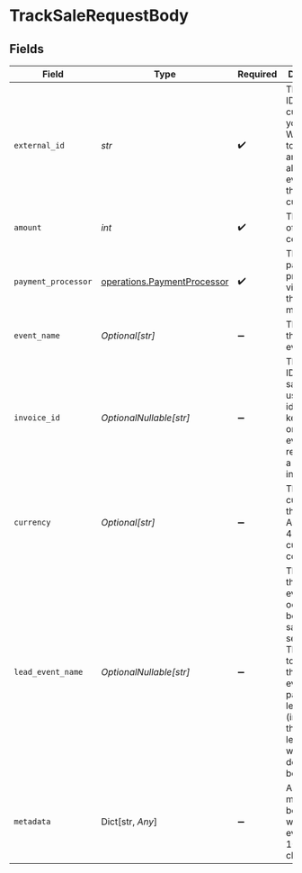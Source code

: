 # TrackSaleRequestBody


## Fields

| Field                                                                                                                                                                                                               | Type                                                                                                                                                                                                                | Required                                                                                                                                                                                                            | Description                                                                                                                                                                                                         | Example                                                                                                                                                                                                             |
| ------------------------------------------------------------------------------------------------------------------------------------------------------------------------------------------------------------------- | ------------------------------------------------------------------------------------------------------------------------------------------------------------------------------------------------------------------- | ------------------------------------------------------------------------------------------------------------------------------------------------------------------------------------------------------------------- | ------------------------------------------------------------------------------------------------------------------------------------------------------------------------------------------------------------------- | ------------------------------------------------------------------------------------------------------------------------------------------------------------------------------------------------------------------- |
| `external_id`                                                                                                                                                                                                       | *str*                                                                                                                                                                                                               | :heavy_check_mark:                                                                                                                                                                                                  | The unique ID of the customer in your system. Will be used to identify and attribute all future events to this customer.                                                                                            |                                                                                                                                                                                                                     |
| `amount`                                                                                                                                                                                                            | *int*                                                                                                                                                                                                               | :heavy_check_mark:                                                                                                                                                                                                  | The amount of the sale in cents.                                                                                                                                                                                    |                                                                                                                                                                                                                     |
| `payment_processor`                                                                                                                                                                                                 | [operations.PaymentProcessor](../../models/operations/paymentprocessor.md)                                                                                                                                          | :heavy_check_mark:                                                                                                                                                                                                  | The payment processor via which the sale was made.                                                                                                                                                                  |                                                                                                                                                                                                                     |
| `event_name`                                                                                                                                                                                                        | *Optional[str]*                                                                                                                                                                                                     | :heavy_minus_sign:                                                                                                                                                                                                  | The name of the sale event.                                                                                                                                                                                         | Purchase                                                                                                                                                                                                            |
| `invoice_id`                                                                                                                                                                                                        | *OptionalNullable[str]*                                                                                                                                                                                             | :heavy_minus_sign:                                                                                                                                                                                                  | The invoice ID of the sale. Can be used as a idempotency key – only one sale event can be recorded for a given invoice ID.                                                                                          |                                                                                                                                                                                                                     |
| `currency`                                                                                                                                                                                                          | *Optional[str]*                                                                                                                                                                                                     | :heavy_minus_sign:                                                                                                                                                                                                  | The currency of the sale. Accepts ISO 4217 currency codes.                                                                                                                                                          |                                                                                                                                                                                                                     |
| `lead_event_name`                                                                                                                                                                                                   | *OptionalNullable[str]*                                                                                                                                                                                             | :heavy_minus_sign:                                                                                                                                                                                                  | The name of the lead event that occurred before the sale (case-sensitive). This is used to associate the sale event with a particular lead event (instead of the latest lead event, which is the default behavior). | Cloned template 1481267                                                                                                                                                                                             |
| `metadata`                                                                                                                                                                                                          | Dict[str, *Any*]                                                                                                                                                                                                    | :heavy_minus_sign:                                                                                                                                                                                                  | Additional metadata to be stored with the sale event. Max 10,000 characters.                                                                                                                                        |                                                                                                                                                                                                                     |